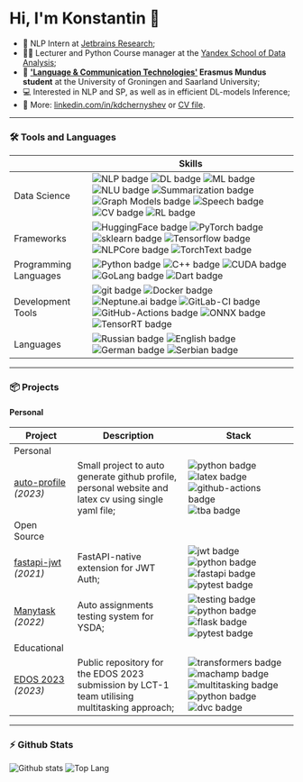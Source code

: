 # Hi, I'm Konstantin 👋

- 💼 NLP Intern at [Jetbrains Research](https://www.jetbrains.com/research/);
- 👨‍🏫 Lecturer and Python Course manager at the [Yandex School of Data Analysis](https://academy.yandex.com/dataschool/);
- 📄 **['Language & Communication Technologies'](https://lct-master.org/) Erasmus Mundus student** at the University of Groningen and Saarland University;
- 💻 Interested in NLP and SP, as well as in efficient DL-models Inference;
- 📝 More: [linkedin.com/in/kdchernyshev](https://www.linkedin.com/in/kdchernyshev/) or [CV file](https://github.com/k4black/k4black/blob/main/Chernyshev_CV_anonimized.pdf).

---

### 🛠️ Tools and Languages
|  | Skills |
| --- | --- |
| Data Science | ![NLP badge](https://img.shields.io/static/v1?label=&message=NLP&style=flat&logo=&color=80ccff&logoColor=white) ![DL badge](https://img.shields.io/static/v1?label=&message=DL&style=flat&logo=&color=80ccff&logoColor=white) ![ML badge](https://img.shields.io/static/v1?label=&message=ML&style=flat&logo=&color=b3e0ff&logoColor=white) ![NLU badge](https://img.shields.io/static/v1?label=&message=NLU&style=flat&logo=&color=b3e0ff&logoColor=white) ![Summarization badge](https://img.shields.io/static/v1?label=&message=Summarization&style=flat&logo=&color=b3e0ff&logoColor=white) ![Graph Models badge](https://img.shields.io/static/v1?label=&message=Graph%20Models&style=flat&logo=&color=e6f5ff&logoColor=white) ![Speech badge](https://img.shields.io/static/v1?label=&message=Speech&style=flat&logo=&color=ffffff&logoColor=white) ![CV badge](https://img.shields.io/static/v1?label=&message=CV&style=flat&logo=&color=ffffff&logoColor=white) ![RL badge](https://img.shields.io/static/v1?label=&message=RL&style=flat&logo=&color=ffffff&logoColor=white) |
| Frameworks | ![HuggingFace badge](https://img.shields.io/static/v1?label=&message=HuggingFace&style=flat&logo=&color=80ccff&logoColor=white) ![PyTorch badge](https://img.shields.io/static/v1?label=&message=PyTorch&style=flat&logo=&color=80ccff&logoColor=white) ![sklearn badge](https://img.shields.io/static/v1?label=&message=sklearn&style=flat&logo=&color=80ccff&logoColor=white) ![Tensorflow badge](https://img.shields.io/static/v1?label=&message=Tensorflow&style=flat&logo=&color=e6f5ff&logoColor=white) ![NLPCore badge](https://img.shields.io/static/v1?label=&message=NLPCore&style=flat&logo=&color=e6f5ff&logoColor=white) ![TorchText badge](https://img.shields.io/static/v1?label=&message=TorchText&style=flat&logo=&color=ffffff&logoColor=white) |
| Programming Languages | ![Python badge](https://img.shields.io/static/v1?label=&message=Python&style=flat&logo=&color=80ccff&logoColor=white) ![C++ badge](https://img.shields.io/static/v1?label=&message=C%2B%2B&style=flat&logo=&color=e6f5ff&logoColor=white) ![CUDA badge](https://img.shields.io/static/v1?label=&message=CUDA&style=flat&logo=&color=e6f5ff&logoColor=white) ![GoLang badge](https://img.shields.io/static/v1?label=&message=GoLang&style=flat&logo=&color=ffffff&logoColor=white) ![Dart badge](https://img.shields.io/static/v1?label=&message=Dart&style=flat&logo=&color=ffffff&logoColor=white) |
| Development Tools | ![git badge](https://img.shields.io/static/v1?label=&message=git&style=flat&logo=&color=80ccff&logoColor=white) ![Docker badge](https://img.shields.io/static/v1?label=&message=Docker&style=flat&logo=&color=80ccff&logoColor=white) ![Neptune.ai badge](https://img.shields.io/static/v1?label=&message=Neptune.ai&style=flat&logo=&color=80ccff&logoColor=white) ![GitLab-CI badge](https://img.shields.io/static/v1?label=&message=GitLab-CI&style=flat&logo=&color=80ccff&logoColor=white) ![GitHub-Actions badge](https://img.shields.io/static/v1?label=&message=GitHub-Actions&style=flat&logo=&color=80ccff&logoColor=white) ![ONNX badge](https://img.shields.io/static/v1?label=&message=ONNX&style=flat&logo=&color=e6f5ff&logoColor=white) ![TensorRT badge](https://img.shields.io/static/v1?label=&message=TensorRT&style=flat&logo=&color=e6f5ff&logoColor=white) |
| Languages | ![Russian badge](https://img.shields.io/static/v1?label=&message=Russian&style=flat&logo=&color=80ccff&logoColor=white) ![English badge](https://img.shields.io/static/v1?label=&message=English&style=flat&logo=&color=b3e0ff&logoColor=white) ![German badge](https://img.shields.io/static/v1?label=&message=German&style=flat&logo=&color=ffffff&logoColor=white) ![Serbian badge](https://img.shields.io/static/v1?label=&message=Serbian&style=flat&logo=&color=ffffff&logoColor=white) |

---

### 📦 Projects
#### Personal
| Project | Description | Stack |
| --- | --- | --- |
| Personal | | |
| [auto-profile](https://github.com/k4black/auto-profile) *(2023)* | Small project to auto generate github profile, personal website and latex cv using single yaml file; | ![python badge](https://img.shields.io/static/v1?label=&message=python&style=flat&logo=&color=f3f3ff&logoColor=white) ![latex badge](https://img.shields.io/static/v1?label=&message=latex&style=flat&logo=&color=f3f3ff&logoColor=white) ![github-actions badge](https://img.shields.io/static/v1?label=&message=github-actions&style=flat&logo=&color=f3f3ff&logoColor=white) ![tba badge](https://img.shields.io/static/v1?label=&message=tba&style=flat&logo=&color=f3f3ff&logoColor=white) |
| Open Source | | |
| [fastapi-jwt](https://github.com/k4black/fastapi-jwt) *(2021)* | FastAPI-native extension for JWT Auth; | ![jwt badge](https://img.shields.io/static/v1?label=&message=jwt&style=flat&logo=&color=f3f3ff&logoColor=white) ![python badge](https://img.shields.io/static/v1?label=&message=python&style=flat&logo=&color=f3f3ff&logoColor=white) ![fastapi badge](https://img.shields.io/static/v1?label=&message=fastapi&style=flat&logo=&color=f3f3ff&logoColor=white) ![pytest badge](https://img.shields.io/static/v1?label=&message=pytest&style=flat&logo=&color=f3f3ff&logoColor=white) |
| [Manytask](https://github.com/yandexdataschool/manytask) *(2022)* | Auto assignments testing system for YSDA; | ![testing badge](https://img.shields.io/static/v1?label=&message=testing&style=flat&logo=&color=f3f3ff&logoColor=white) ![python badge](https://img.shields.io/static/v1?label=&message=python&style=flat&logo=&color=f3f3ff&logoColor=white) ![flask badge](https://img.shields.io/static/v1?label=&message=flask&style=flat&logo=&color=f3f3ff&logoColor=white) ![pytest badge](https://img.shields.io/static/v1?label=&message=pytest&style=flat&logo=&color=f3f3ff&logoColor=white) |
| Educational | | |
| [EDOS 2023](https://github.com/lct-rug-2022/edos-2023) *(2023)* | Public repository for the EDOS 2023 submission by LCT-1 team utilising multitasking approach; | ![transformers badge](https://img.shields.io/static/v1?label=&message=transformers&style=flat&logo=&color=f3f3ff&logoColor=white) ![machamp badge](https://img.shields.io/static/v1?label=&message=machamp&style=flat&logo=&color=f3f3ff&logoColor=white) ![multitasking badge](https://img.shields.io/static/v1?label=&message=multitasking&style=flat&logo=&color=f3f3ff&logoColor=white) ![python badge](https://img.shields.io/static/v1?label=&message=python&style=flat&logo=&color=f3f3ff&logoColor=white) ![dvc badge](https://img.shields.io/static/v1?label=&message=dvc&style=flat&logo=&color=f3f3ff&logoColor=white) |
---

### ⚡ Github Stats

![Github stats](https://github-readme-stats.vercel.app/api?username=k4black&show_icons=true&count_private=true&hide_rank=true&line_height=24&hide=issues&custom_title=GitHub%20Stats)
![Top Lang](https://github-readme-stats.vercel.app/api/top-langs/?username=k4black&layout=compact&count_private=true&hide=Jupyter%20Notebook)
